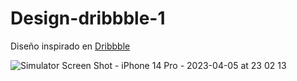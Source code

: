 # Design-dribbble-1

Diseño inspirado en <a href="https://dribbble.com/">Dribbble</a> 

![Simulator Screen Shot - iPhone 14 Pro - 2023-04-05 at 23 02 13](https://user-images.githubusercontent.com/101027497/230210767-f19e0ad9-c37d-4c63-89b0-1ccc279ca6bb.png)
